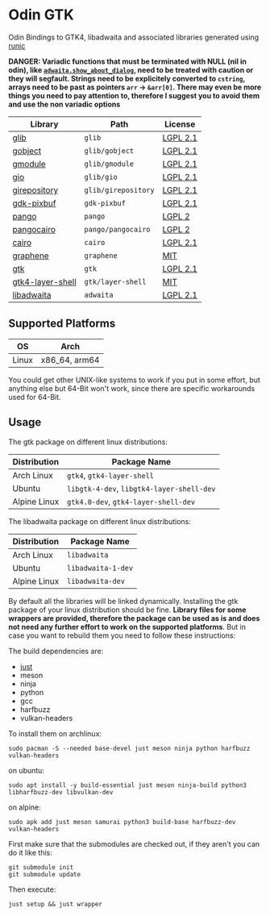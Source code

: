 # Odin GTK

Odin Bindings to GTK4, libadwaita and associated libraries generated using [runic](https://github.com/Samudevv/runic)

**DANGER: Variadic functions that must be terminated with NULL (nil in odin), like [`adwaita.show_about_dialog`](https://gnome.pages.gitlab.gnome.org/libadwaita/doc/1.6/func.show_about_dialog.html), need to be treated with caution or they will segfault. Strings need to be explicitely converted to `cstring`, arrays need to be past as pointers `arr` -> `&arr[0]`. There may even be more things you need to pay attention to, therefore I suggest you to avoid them and use the non variadic options**

| Library                                                      | Path                | License                                                                                    |
| ------------------------------------------------------------ | ------------------- | ------------------------------------------------------------------------------------------ |
| [glib](https://gitlab.gnome.org/GNOME/glib)                  | `glib`              | [LGPL 2.1](https://gitlab.gnome.org/GNOME/glib/-/blob/main/LICENSES/LGPL-2.1-or-later.txt) |
| [gobject](https://gitlab.gnome.org/GNOME/glib)               | `glib/gobject`      | [LGPL 2.1](https://gitlab.gnome.org/GNOME/glib/-/blob/main/LICENSES/LGPL-2.1-or-later.txt) |
| [gmodule](https://gitlab.gnome.org/GNOME/glib)               | `glib/gmodule`      | [LGPL 2.1](https://gitlab.gnome.org/GNOME/glib/-/blob/main/LICENSES/LGPL-2.1-or-later.txt) |
| [gio](https://gitlab.gnome.org/GNOME/glib)                   | `glib/gio`          | [LGPL 2.1](https://gitlab.gnome.org/GNOME/glib/-/blob/main/LICENSES/LGPL-2.1-or-later.txt) |
| [girepository](https://gitlab.gnome.org/GNOME/glib)          | `glib/girepository` | [LGPL 2.1](https://gitlab.gnome.org/GNOME/glib/-/blob/main/LICENSES/LGPL-2.1-or-later.txt) |
| [gdk-pixbuf](https://gitlab.gnome.org/GNOME/gdk-pixbuf)      | `gdk-pixbuf`        | [LGPL 2.1](https://gitlab.gnome.org/GNOME/gdk-pixbuf/-/blob/master/COPYING)                |
| [pango](https://gitlab.gnome.org/GNOME/pango.git)            | `pango`             | [LGPL 2](https://gitlab.gnome.org/GNOME/pango/-/blob/main/COPYING)                         |
| [pangocairo](https://gitlab.gnome.org/GNOME/pango.git)       | `pango/pangocairo`  | [LGPL 2](https://gitlab.gnome.org/GNOME/pango/-/blob/main/COPYING)                         |
| [cairo](https://gitlab.freedesktop.org/cairo/cairo.git)      | `cairo`             | [LGPL 2.1](https://gitlab.freedesktop.org/cairo/cairo/-/blob/master/COPYING-LGPL-2.1)      |
| [graphene](https://github.com/ebassi/graphene)               | `graphene`          | [MIT](https://github.com/ebassi/graphene/blob/master/LICENSES/MIT.txt)                     |
| [gtk](https://gitlab.gnome.org/GNOME/gtk)                    | `gtk`               | [LGPL 2.1](https://gitlab.gnome.org/GNOME/gtk/-/blob/main/COPYING)                         |
| [gtk4-layer-shell](https://github.com/wmww/gtk4-layer-shell) | `gtk/layer-shell`   | [MIT](https://github.com/wmww/gtk4-layer-shell/blob/main/LICENSE)                          |
| [libadwaita](https://gitlab.gnome.org/GNOME/libadwaita)      | `adwaita`           | [LGPL 2.1](https://gitlab.gnome.org/GNOME/libadwaita/-/blob/main/COPYING)                  |

## Supported Platforms

| OS    | Arch          |
| ----- | ------------- |
| Linux | x86_64, arm64 |

You could get other UNIX-like systems to work if you put in some effort, but anything else but 64-Bit won't work, since there are specific workarounds used for 64-Bit.

## Usage

The gtk package on different linux distributions:

| Distribution | Package Name                              |
| ------------ | ----------------------------------------- |
| Arch Linux   | `gtk4`, `gtk4-layer-shell`                |
| Ubuntu       | `libgtk-4-dev`, `libgtk4-layer-shell-dev` |
| Alpine Linux | `gtk4.0-dev`, `gtk4-layer-shell-dev`      |

The libadwaita package on different linux distributions:

| Distribution | Package Name       |
| ------------ | ------------------ |
| Arch Linux   | `libadwaita`       |
| Ubuntu       | `libadwaita-1-dev` |
| Alpine Linux | `libadwaita-dev`   |

By default all the libraries will be linked dynamically. Installing the gtk package of your linux distribution should be fine. **Library files for some wrappers are provided, therefore the package can be used as is and does not need any further effort to work on the supported platforms**. But in case you want to rebuild them you need to follow these instructions:

The build dependencies are:

- [just](https://just.systems)
- meson
- ninja
- python
- gcc
- harfbuzz
- vulkan-headers

To install them on archlinux:

```
sudo pacman -S --needed base-devel just meson ninja python harfbuzz vulkan-headers
```

on ubuntu:

```
sudo apt install -y build-essential just meson ninja-build python3 libharfbuzz-dev libvulkan-dev
```

on alpine:

```
sudo apk add just meson samurai python3 build-base harfbuzz-dev vulkan-headers
```

First make sure that the submodules are checked out, if they aren't you can do it like this:

```
git submodule init
git submodule update
```

Then execute:

```
just setup && just wrapper
```
